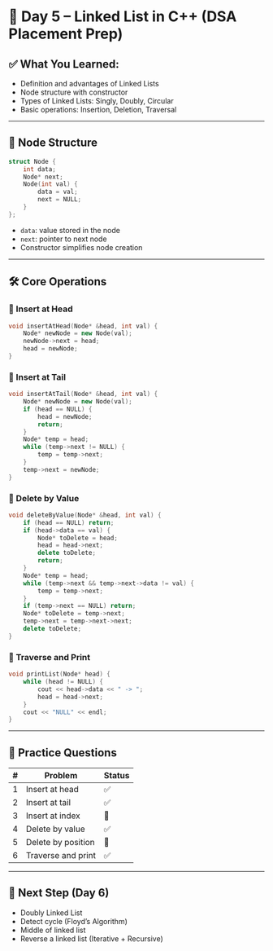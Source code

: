 
# 📅 Day 5 – Linked List in C++ (DSA Placement Prep)

## ✅ What You Learned:
- Definition and advantages of Linked Lists
- Node structure with constructor
- Types of Linked Lists: Singly, Doubly, Circular
- Basic operations: Insertion, Deletion, Traversal

---

## 🧱 Node Structure

```cpp
struct Node {
    int data;
    Node* next;
    Node(int val) {
        data = val;
        next = NULL;
    }
};
```

- `data`: value stored in the node  
- `next`: pointer to next node  
- Constructor simplifies node creation

---

## 🛠️ Core Operations

### 🔹 Insert at Head
```cpp
void insertAtHead(Node* &head, int val) {
    Node* newNode = new Node(val);
    newNode->next = head;
    head = newNode;
}
```

### 🔹 Insert at Tail
```cpp
void insertAtTail(Node* &head, int val) {
    Node* newNode = new Node(val);
    if (head == NULL) {
        head = newNode;
        return;
    }
    Node* temp = head;
    while (temp->next != NULL) {
        temp = temp->next;
    }
    temp->next = newNode;
}
```

### 🔹 Delete by Value
```cpp
void deleteByValue(Node* &head, int val) {
    if (head == NULL) return;
    if (head->data == val) {
        Node* toDelete = head;
        head = head->next;
        delete toDelete;
        return;
    }
    Node* temp = head;
    while (temp->next && temp->next->data != val) {
        temp = temp->next;
    }
    if (temp->next == NULL) return;
    Node* toDelete = temp->next;
    temp->next = temp->next->next;
    delete toDelete;
}
```

### 🔹 Traverse and Print
```cpp
void printList(Node* head) {
    while (head != NULL) {
        cout << head->data << " -> ";
        head = head->next;
    }
    cout << "NULL" << endl;
}
```

---

## 🧪 Practice Questions
| # | Problem | Status |
|--|------------------------------|--------|
| 1 | Insert at head | ✅ |
| 2 | Insert at tail | ✅ |
| 3 | Insert at index | 🔲 |
| 4 | Delete by value | ✅ |
| 5 | Delete by position | 🔲 |
| 6 | Traverse and print | ✅ |

---

## 🔁 Next Step (Day 6)
- Doubly Linked List
- Detect cycle (Floyd’s Algorithm)
- Middle of linked list
- Reverse a linked list (Iterative + Recursive)
